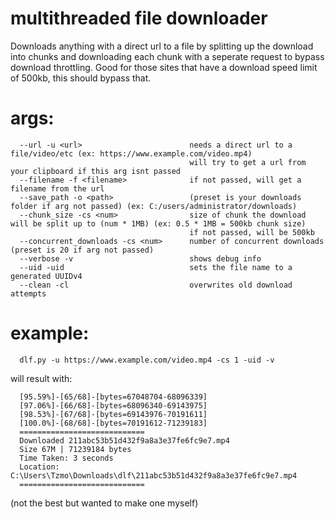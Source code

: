 # multithreaded file downloader

Downloads anything with a direct url to a file by splitting up the download into chunks and downloading each chunk with a seperate request to bypass download throttling. Good for those sites that have a download speed limit of 500kb, this should bypass that.

# args:

```
  --url -u <url>                        needs a direct url to a file/video/etc (ex: https://www.example.com/video.mp4)
                                        will try to get a url from your clipboard if this arg isnt passed
  --filename -f <filename>              if not passed, will get a filename from the url
  --save_path -o <path>                 (preset is your downloads folder if arg not passed) (ex: C:/users/administrator/downloads)
  --chunk_size -cs <num>                size of chunk the download will be split up to (num * 1MB) (ex: 0.5 * 1MB = 500kb chunk size)
                                        if not passed, will be 500kb
  --concurrent_downloads -cs <num>      number of concurrent downloads (preset is 20 if arg not passed)
  --verbose -v                          shows debug info
  --uid -uid                            sets the file name to a generated UUIDv4
  --clean -cl                           overwrites old download attempts
```

# example:

```
  dlf.py -u https://www.example.com/video.mp4 -cs 1 -uid -v
```
will result with:
```
  [95.59%]-[65/68]-[bytes=67048704-68096339]
  [97.06%]-[66/68]-[bytes=68096340-69143975]
  [98.53%]-[67/68]-[bytes=69143976-70191611]
  [100.0%]-[68/68]-[bytes=70191612-71239183]
  ============================
  Downloaded 211abc53b51d432f9a8a3e37fe6fc9e7.mp4
  Size 67M | 71239184 bytes
  Time Taken: 3 seconds
  Location: C:\Users\Tzmo\Downloads\dlf\211abc53b51d432f9a8a3e37fe6fc9e7.mp4
  ============================
```

(not the best but wanted to make one myself)
